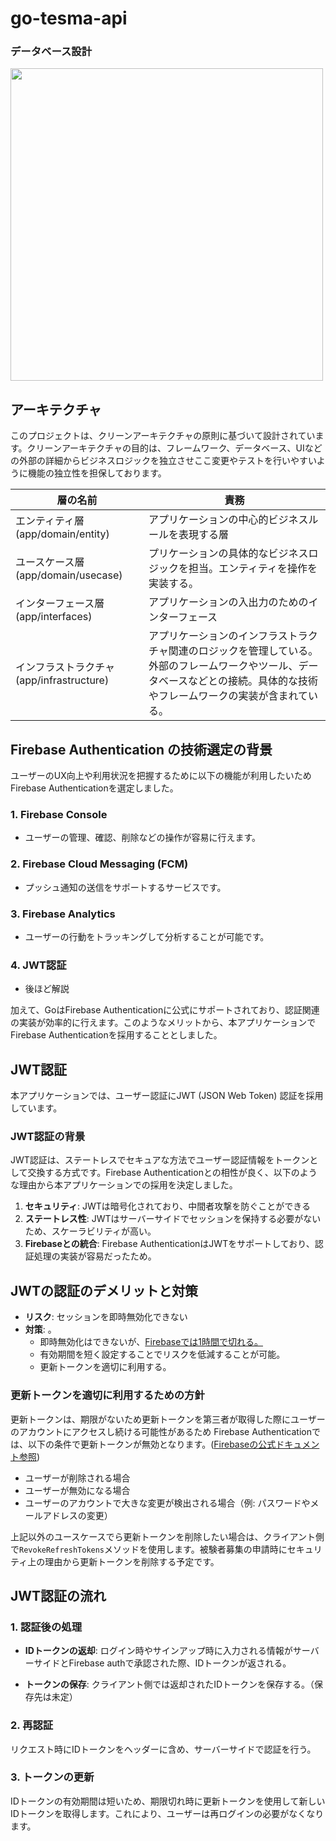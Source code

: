# go-tesma-api

### データベース設計
<img src="https://github.com/nagaoka1166/go-tesma-api/assets/69971830/005f04cc-1029-43fc-9fd0-021890569815" width="500">


## アーキテクチャ
このプロジェクトは、クリーンアーキテクチャの原則に基づいて設計されています。クリーンアーキテクチャの目的は、フレームワーク、データベース、UIなどの外部の詳細からビジネスロジックを独立させここ変更やテストを行いやすいように機能の独立性を担保しております。

| 層の名前                                  | 責務 |
| ---------------------------------------- | ----------------------------------------------------------------------------------------------------------------------------------------------------------------------------- |
| エンティティ層 (app/domain/entity) | アプリケーションの中心的ビジネスルールを表現する層                                      |
| ユースケース層 (app/domain/usecase)                          | プリケーションの具体的なビジネスロジックを担当。エンティティを操作を実装する。 |
| インターフェース層 (app/interfaces)                                  |アプリケーションの入出力のためのインターフェース                         |
| インフラストラクチャ (app/infrastructure)                      | アプリケーションのインフラストラクチャ関連のロジックを管理している。外部のフレームワークやツール、データベースなどとの接続。具体的な技術やフレームワークの実装が含まれている。


## Firebase Authentication の技術選定の背景

ユーザーのUX向上や利用状況を把握するために以下の機能が利用したいためFirebase Authenticationを選定しました。

### 1. **Firebase Console**
- ユーザーの管理、確認、削除などの操作が容易に行えます。

### 2. **Firebase Cloud Messaging (FCM)**
- プッシュ通知の送信をサポートするサービスです。

### 3. **Firebase Analytics**
- ユーザーの行動をトラッキングして分析することが可能です。

### 4. **JWT認証**
- 後ほど解説

加えて、GoはFirebase Authenticationに公式にサポートされており、認証関連の実装が効率的に行えます。このようなメリットから、本アプリケーションでFirebase Authenticationを採用することとしました。

## JWT認証

本アプリケーションでは、ユーザー認証にJWT (JSON Web Token) 認証を採用しています。


### JWT認証の背景

JWT認証は、ステートレスでセキュアな方法でユーザー認証情報をトークンとして交換する方式です。Firebase Authenticationとの相性が良く、以下のような理由から本アプリケーションでの採用を決定しました。

1. **セキュリティ**: JWTは暗号化されており、中間者攻撃を防ぐことができる
2. **ステートレス性**: JWTはサーバーサイドでセッションを保持する必要がないため、スケーラビリティが高い。
3. **Firebaseとの統合**: Firebase AuthenticationはJWTをサポートしており、認証処理の実装が容易だったため。


## JWTの認証のデメリットと対策

- **リスク**: セッションを即時無効化できない
- **対策**: 。
  - 即時無効化はできないが、[Firebaseでは1時間で切れる。](https://firebase.google.com/docs/auth/admin/manage-sessions?hl=ja)
  - 有効期間を短く設定することでリスクを低減することが可能。
  - 更新トークンを適切に利用する。

### 更新トークンを適切に利用するための方針

更新トークンは、期限がないため更新トークンを第三者が取得した際にユーザーのアカウントにアクセスし続ける可能性があるため
Firebase Authenticationでは、以下の条件で更新トークンが無効となります。([Firebaseの公式ドキュメント参照](https://firebase.google.com/docs/auth/admin/manage-sessions?hl=ja))

- ユーザーが削除される場合
- ユーザーが無効になる場合
- ユーザーのアカウントで大きな変更が検出される場合（例: パスワードやメールアドレスの変更）

上記以外のユースケースでら更新トークンを削除したい場合は、クライアント側で`RevokeRefreshTokens`メソッドを使用します。被験者募集の申請時にセキュリティ上の理由から更新トークンを削除する予定です。

## **JWT認証の流れ**

### 1. 認証後の処理

- **IDトークンの返却**: ログイン時やサインアップ時に入力される情報がサーバーサイドとFirebase authで承認された際、IDトークンが返される。
  
- **トークンの保存**: クライアント側では返却されたIDトークンを保存する。（保存先は未定）

### 2. 再認証

リクエスト時にIDトークンをヘッダーに含め、サーバーサイドで認証を行う。

### 3. トークンの更新

IDトークンの有効期間は短いため、期限切れ時に更新トークンを使用して新しいIDトークンを取得します。これにより、ユーザーは再ログインの必要がなくなります。

